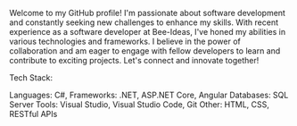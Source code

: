 Welcome to my GitHub profile! I'm passionate about software development and constantly seeking new challenges to enhance my skills. With recent experience as a software developer at Bee-Ideas, I've honed my abilities in various technologies and frameworks. I believe in the power of collaboration and am eager to engage with fellow developers to learn and contribute to exciting projects. Let's connect and innovate together!

Tech Stack:

Languages: C#, 
Frameworks: .NET, ASP.NET Core, Angular
Databases: SQL Server
Tools: Visual Studio, Visual Studio Code, Git
Other: HTML, CSS, RESTful APIs
